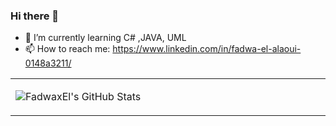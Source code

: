 ### Hi there 👋
- 🌱 I’m currently learning C# ,JAVA, UML
- 📫 How to reach me: https://www.linkedin.com/in/fadwa-el-alaoui-0148a3211/
<table width="800px">
<tr>

<td valign="top" width="40%">
  
![FadwaxEl's GitHub Stats](https://github-readme-stats.vercel.app/api?username=FadwaxEl&show_icons=true&hide_border=true&icon_color=586069&title_color=a0a9af)

</td>
<!--
**FadwaxEl/FadwaxEl** is a ✨ _special_ ✨ repository because its `README.md` (this file) appears on your GitHub profile.

Here are some ideas to get you started:


- 👯 I’m looking to collaborate on ...
- 🤔 I’m looking for help with ...
- 💬 Ask me about ...
- 😄 Pronouns: ...
- ⚡ Fun fact: ...
-->
